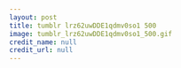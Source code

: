 ```yaml
---
layout: post
title: tumblr lrz62uwDDE1qdmv0so1 500
image: tumblr_lrz62uwDDE1qdmv0so1_500.gif
credit_name: null 
credit_url: null
---
```


